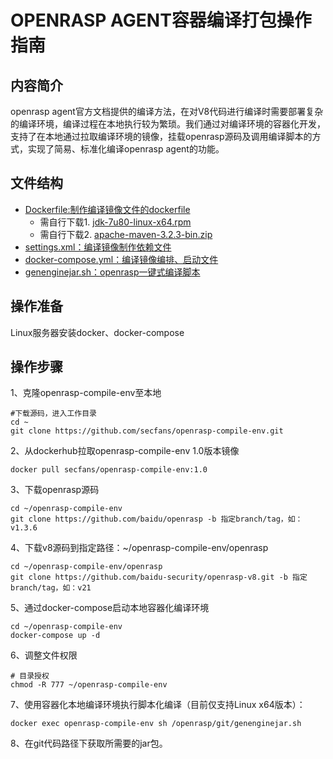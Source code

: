 # OPENRASP AGENT容器编译打包操作指南

## 内容简介

openrasp agent官方文档提供的编译方法，在对V8代码进行编译时需要部署复杂的编译环境，编译过程在本地执行较为繁琐。我们通过对编译环境的容器化开发，支持了在本地通过拉取编译环境的镜像，挂载openrasp源码及调用编译脚本的方式，实现了简易、标准化编译openrasp agent的功能。

## 文件结构
- [Dockerfile:制作编译镜像文件的dockerfile](Dockerfile)
  - 需自行下载1. [jdk-7u80-linux-x64.rpm](https://www.oracle.com/java/technologies/javase/javase7-archive-downloads.html)
  - 需自行下载2. [apache-maven-3.2.3-bin.zip](https://repo.maven.apache.org/maven2/org/apache/maven/apache-maven/3.2.3/apache-maven-3.2.3-bin.zip)
- [settings.xml：编译镜像制作依赖文件](settings.xml)
- [docker-compose.yml：编译镜像编排、启动文件](docker-compose.yml)
- [genenginejar.sh：openrasp一键式编译脚本](genenginejar.sh)



## 操作准备
Linux服务器安装docker、docker-compose

## 操作步骤

1、克隆openrasp-compile-env至本地

```
#下载源码，进入工作目录
cd ~
git clone https://github.com/secfans/openrasp-compile-env.git
```

2、从dockerhub拉取openrasp-compile-env 1.0版本镜像

```
docker pull secfans/openrasp-compile-env:1.0
```

3、下载openrasp源码

```
cd ~/openrasp-compile-env
git clone https://github.com/baidu/openrasp -b 指定branch/tag，如：v1.3.6
```

4、下载v8源码到指定路径：~/openrasp-compile-env/openrasp

```
cd ~/openrasp-compile-env/openrasp
git clone https://github.com/baidu-security/openrasp-v8.git -b 指定branch/tag，如：v21
```

5、通过docker-compose启动本地容器化编译环境

```
cd ~/openrasp-compile-env
docker-compose up -d
```

6、调整文件权限

```
# 目录授权
chmod -R 777 ~/openrasp-compile-env
```

7、使用容器化本地编译环境执行脚本化编译（目前仅支持Linux x64版本）：

```
docker exec openrasp-compile-env sh /openrasp/git/genenginejar.sh
```

8、在git代码路径下获取所需要的jar包。


